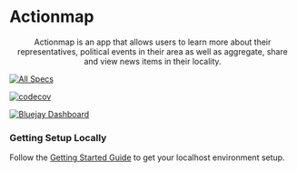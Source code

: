 # Actionmap

<div style="text-align: center;">

Actionmap is an app that allows users to learn more about their representatives,
political events in their area as well as aggregate, share and view news items in their locality.

</div>

<!-- TODO: Update these for your repo! -->

[![All Specs](https://github.com/cs169/fa23-chips-10.5-23/actions/workflows/specs.yml/badge.svg)](https://github.com/cs169/fa23-chips-10.5-23/actions/workflows/specs.yml)

[![codecov](https://codecov.io/gh/cs169/fa23-chips-10.5-23/branch/master/graph/badge.svg?token=SGYCvQX4Us)](https://codecov.io/gh/cs169/fa23-chips-10.5-23)

[![Bluejay Dashboard](https://img.shields.io/badge/Bluejay-Dashboard_23-blue.svg)](http://dashboard.bluejay.governify.io/dashboard/script/dashboardLoader.js?dashboardURL=https://reporter.bluejay.governify.io/api/v4/dashboards/tpa-CS169-2023-GH-cs169_fa23-chips-10.5-23/main)

### Getting Setup Locally

Follow the [Getting Started Guide](./docs/01-getting-started.md) to get your localhost environment setup.
